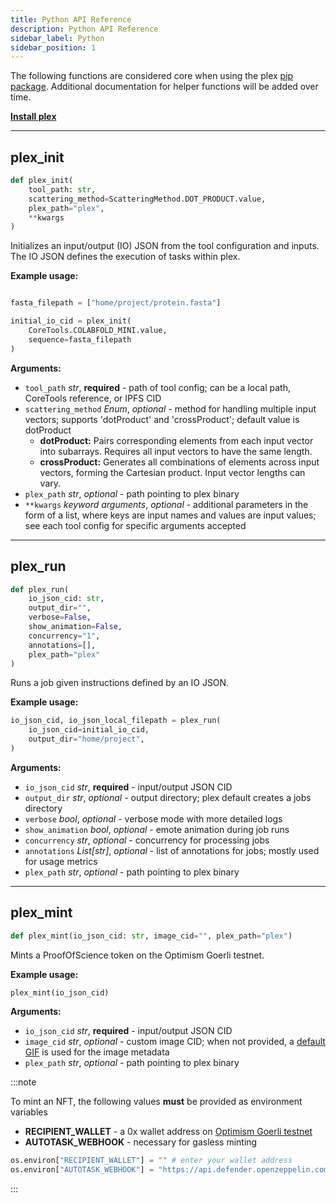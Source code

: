 ```yaml
---
title: Python API Reference
description: Python API Reference
sidebar_label: Python
sidebar_position: 1
---
```


The following functions are considered core when using the plex [pip package](https://pypi.org/project/PlexLabExchange/). Additional documentation for helper functions will be added over time.

**[Install plex](/quickstart/installation)**

---

## plex_init

```python
def plex_init(
    tool_path: str, 
    scattering_method=ScatteringMethod.DOT_PRODUCT.value, 
    plex_path="plex", 
    **kwargs
)
```

Initializes an input/output (IO) JSON from the tool configuration and inputs. The IO JSON defines the execution of tasks within plex.

**Example usage:**

```python

fasta_filepath = ["home/project/protein.fasta"]

initial_io_cid = plex_init(
    CoreTools.COLABFOLD_MINI.value, 
    sequence=fasta_filepath
)
```

**Arguments:**
* `tool_path` *str*, **required** - path of tool config; can be a local path, CoreTools reference, or IPFS CID
* `scattering_method` *Enum*, *optional* - method for handling multiple input vectors; supports 'dotProduct' and 'crossProduct'; default value is dotProduct
    * **dotProduct:** Pairs corresponding elements from each input vector into subarrays. Requires all input vectors to have the same length. 
    * **crossProduct:** Generates all combinations of elements across input vectors, forming the Cartesian product. Input vector lengths can vary.
* `plex_path` *str*, *optional* - path pointing to plex binary
* `**kwargs` *keyword arguments*, *optional* - additional parameters in the form of a list, where keys are input names and values are input values; see each tool config for specific arguments accepted

---

## plex_run

```python
def plex_run(
    io_json_cid: str, 
    output_dir="", 
    verbose=False, 
    show_animation=False, 
    concurrency="1", 
    annotations=[], 
    plex_path="plex"
)
```

Runs a job given instructions defined by an IO JSON.

**Example usage:**

```python
io_json_cid, io_json_local_filepath = plex_run(
    io_json_cid=initial_io_cid, 
    output_dir="home/project", 
)
```

**Arguments:**
* `io_json_cid` *str*, **required** - input/output JSON CID
* `output_dir` *str*, *optional* - output directory; plex default creates a jobs directory
* `verbose` *bool*, *optional* - verbose mode with more detailed logs
* `show_animation` *bool*, *optional* - emote animation during job runs
* `concurrency` *str*, *optional* - concurrency for processing jobs
* `annotations` *List[str]*, *optional* - list of annotations for jobs; mostly used for usage metrics
* `plex_path` *str*, *optional* - path pointing to plex binary

---

## plex_mint

```python
def plex_mint(io_json_cid: str, image_cid="", plex_path="plex")
```

Mints a ProofOfScience token on the Optimism Goerli testnet.

**Example usage:**

```python
plex_mint(io_json_cid)
```

**Arguments:**
* `io_json_cid` *str*, **required** - input/output JSON CID
* `image_cid` *str*, *optional* - custom image CID; when not provided, a [default GIF](https://ipfs.io/ipfs/bafybeiba666bzbff5vu6rayvp5st2tk7tdltqnwjppzyvpljcycfhshdhq) is used for the image metadata
* `plex_path` *str*, *optional* - path pointing to plex binary

:::note

To mint an NFT, the following values **must** be provided as environment variables
* **RECIPIENT_WALLET** - a 0x wallet address on [Optimism Goerli testnet](https://goerli-optimism.etherscan.io/)
* **AUTOTASK_WEBHOOK** - necessary for gasless minting

```python
os.environ["RECIPIENT_WALLET"] = "" # enter your wallet address
os.environ["AUTOTASK_WEBHOOK"] = "https://api.defender.openzeppelin.com/autotasks/e15b3f39-28f8-4d30-9bf3-5d569bdf2e78/runs/webhook/8315d17c-c493-4d04-a257-79209f95bb64/2gmqi9SRRAQMoy1SRdktai" 
```

:::